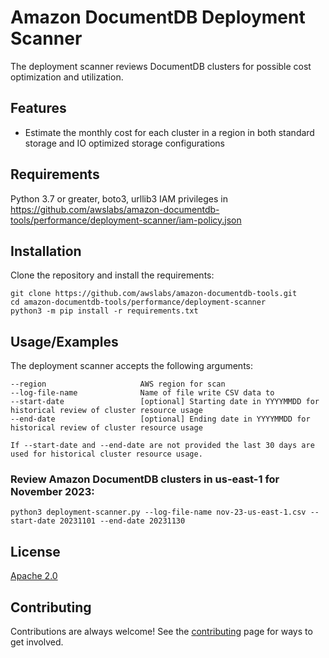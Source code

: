 # Amazon DocumentDB Deployment Scanner
The deployment scanner reviews DocumentDB clusters for possible cost optimization and utilization.

## Features
- Estimate the monthly cost for each cluster in a region in both standard storage and IO optimized storage configurations

## Requirements
Python 3.7 or greater, boto3, urllib3
IAM privileges in https://github.com/awslabs/amazon-documentdb-tools/performance/deployment-scanner/iam-policy.json

## Installation
Clone the repository and install the requirements:

```
git clone https://github.com/awslabs/amazon-documentdb-tools.git
cd amazon-documentdb-tools/performance/deployment-scanner
python3 -m pip install -r requirements.txt
```

## Usage/Examples
The deployment scanner accepts the following arguments:

```
--region                     AWS region for scan
--log-file-name              Name of file write CSV data to
--start-date                 [optional] Starting date in YYYYMMDD for historical review of cluster resource usage
--end-date                   [optional] Ending date in YYYYMMDD for historical review of cluster resource usage

If --start-date and --end-date are not provided the last 30 days are used for historical cluster resource usage.
```

### Review Amazon DocumentDB clusters in us-east-1 for November 2023:
```
python3 deployment-scanner.py --log-file-name nov-23-us-east-1.csv --start-date 20231101 --end-date 20231130
```


## License
[Apache 2.0](http://www.apache.org/licenses/LICENSE-2.0)

## Contributing
Contributions are always welcome! See the [contributing](https://github.com/awslabs/amazon-documentdb-tools/blob/master/CONTRIBUTING.md) page for ways to get involved.
